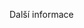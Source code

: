 <Token xmlns:xlink="http://www.w3.org/1999/xlink">Další informace</Token>

<!--HONumber=May16_HO1-->


